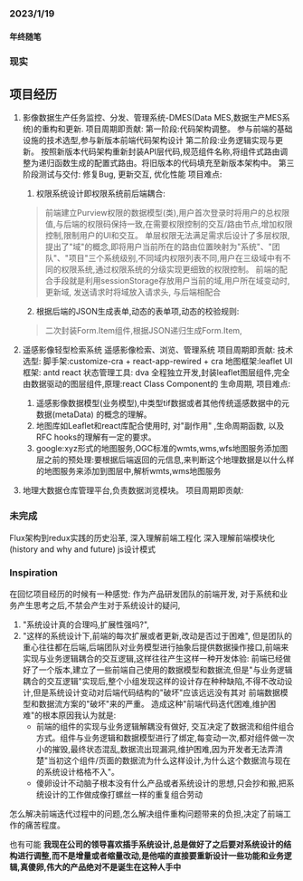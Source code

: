 ### 2023/1/19

#### 年终随笔 
### 现实

## 项目经历
1. 影像数据生产任务监控、分发、管理系统-DMES(Data MES,数据生产MES系统)的重构和更新.
   项目周期即贡献:
   第一阶段:代码架构调整。
   参与前端的基础设施的技术选型,参与新版本前端代码架构设计
   第二阶段:业务逻辑实现与更新。
   按照新版本代码架构重新封装API层代码,规范组件名称,将组件式路由调整为递归函数生成的配置式路由。将旧版本的代码填充至新版本架构中。
   第三阶段测试与交付:
   修复Bug, 更新交互, 优化性能
   项目难点: 
   1. 权限系统设计即权限系统前后端耦合:
   > 前端建立Purview权限的数据模型(类),用户首次登录时将用户的总权限值,与后端的权限码保持一致,在需要权限控制的交互/路由节点,增加权限控制,限制用户的UI和交互。
   > 单层权限无法满足需求后设计了多层权限,提出了"域"的概念,即将用户当前所在的路由位置映射为"系统"、"团队"、"项目"三个系统级别,不同域内权限列表不同,用户在三级域中有不同的权限系统,通过权限系统的分级实现更细致的权限控制。
   > 前端的配合手段就是利用sessionStorage存放用户当前的域,用户所在域变动时, 更新域, 发送请求时将域放入请求头, 与后端相配合
   2. 根据后端的JSON生成表单,动态的表单项,动态的校验规则: 
   > 二次封装Form.Item组件,根据JSON递归生成Form.Item,

2. 遥感影像轻型检索系统
   遥感影像检索、浏览、管理系统
   项目周期即贡献:
   技术选型: 脚手架:customize-cra + react-app-rewired + cra 
            地图框架:leaflet
            UI框架: antd react
            状态管理工具: dva
   全程独立开发,封装leaflet图层组件,完全由数据驱动的图层组件,原理:react Class Component的
   生命周期,
   项目难点:
   1. 遥感影像数据模型(业务模型),中类型tif数据或者其他传统遥感数据中的元数据(metaData)
   的概念的理解。
   2. 地图库如Leaflet和react库配合使用时, 对"副作用" ,生命周期函数, 以及RFC hooks的理解有一定的要求。
   3. google:xyz形式的地图服务,OGC标准的wmts,wms,wfs地图服务添加图层之前的预处理:要根据后端返回的元信息,来判断这个地理数据是以什么样的地图服务来添加到图层中,解析wmts,wms地图服务
3. 地理大数据仓库管理平台,负责数据浏览模块。
   项目周期即贡献:
### 未完成

Flux架构到redux实践的历史沿革,
深入理解前端工程化
深入理解前端模块化(history and why and future)
js设计模式

### Inspiration

在回忆项目经历的时候有一种感觉: 作为产品研发团队的前端开发, 对于系统和业务产生思考之后,不禁会产生对于系统设计的疑问,
1. "系统设计真的合理吗,扩展性强吗?",
2. "这样的系统设计下,前端的每次扩展或者更新,改动是否过于困难",
但是团队的重心往往都在后端,后端团队对业务模型进行抽象后提供数据操作接口,前端来实现与业务逻辑耦合的交互逻辑,这样往往产生这样一种开发体验: 前端已经做好了一个版本,建立了一些前端自己使用的数据模型和数据流,但是"与业务逻辑耦合的交互逻辑"实现后,整个小组发现这样的设计存在种种缺陷,不得不改动设计,但是系统设计变动对后端代码结构的"破坏"应该远远没有其对
前端数据模型和数据流方案的"破坏"来的严重。
造成这种"前端代码迭代困难,维护困难"的根本原因我认为就是:
   * 前端的组件的实现与业务逻辑解耦没有做好,
   交互决定了数据流和组件组合方式。组件与业务逻辑和数据模型进行了绑定,每变动一次,都对组件做一次小的摧毁,最终状态混乱,数据流出现漏洞,维护困难,因为开发者无法弄清楚"当初这个组件/页面的数据流为什么这样设计,为什么这个数据流与现在的系统设计格格不入"。
   * 傻卵设计不动脑子根本没有什么产品或者系统设计的思想,只会抄和搬,把系统设计的工作做成像打螺丝一样的重复组合劳动

怎么解决前端迭代过程中的问题,怎么解决组件重构问题带来的负担,决定了前端工作的痛苦程度。

也有可能 **我现在公司的领导喜欢插手系统设计,总是做好了之后要对系统设计的结构进行调整,而不是增量或者缩量改动,是他喵的直接要重新设计一些功能和业务逻辑,真傻卵,伟大的产品绝对不是诞生在这种人手中**